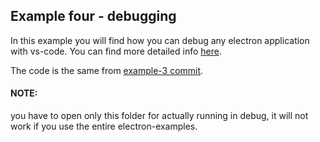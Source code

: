 ## Example four - debugging
In this example you will find how you can debug any electron application with vs-code. You can find more detailed info [here](https://www.electronjs.org/docs/latest/tutorial/debugging-vscode).

The code is the same from [example-3 commit](https://github.com/PaulXV/electron-examples/tree/main/example-3).


#### NOTE:
you have to open only this folder for actually running in debug, it will not work if you use the entire electron-examples.
